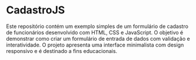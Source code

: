 # CadastroJS
Este repositório contém um exemplo simples de um formulário de cadastro de funcionários desenvolvido com HTML, CSS e JavaScript. O objetivo é demonstrar como criar um formulário de entrada de dados com validação e interatividade. O projeto apresenta uma interface minimalista com design responsivo e é destinado a fins educacionais.
